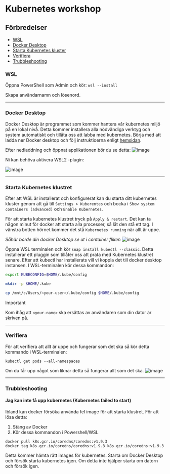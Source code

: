 # Kubernetes workshop 

## Förbredelser 
- [WSL](#wsl)
- [Docker Desktop](#docker-desktop)
- [Starta Kubernetes kluster](#starta-kubernetes-klustret)
- [Verifiera](#verifiera)
- [Trubbleshooting](#trubbleshooting)

### WSL 
Öppna PowerShell som Admin och kör: 
`wsl --install` 

Skapa användarnamn och lösenord.  

---

### Docker Desktop 
Docker Desktop är programmet som kommer hantera vår kubernetes miljö på en lokal nivå. Detta kommer installera alla nödvändiga verktyg och system automatiskt och tillåta oss att labba med kubernetes. 
Börja med att ladda ner Docker desktop och följ instruktioerna enligt [hemsidan](https://docs.docker.com/desktop/setup/install/windows-install/).

Efter nedladdning och öppnat applikationen bör du se detta: 
![image](https://github.com/user-attachments/assets/97568590-d928-4be5-89b8-a2da9b9b1275) 

Ni kan behöva aktivera WSL2 -plugin: 

![image](https://github.com/user-attachments/assets/51ec4182-17b6-4369-9157-f6353fe235f1)

---

### Starta Kubernetes klustret
Efter att WSL är installerat och konfigurerat kan du starta ditt kubernetes kluster genom att gå till `Settings > Kuberentes` och bocka i `Show system containers (advanced)` och `Enable Kubernetes`.

För att starta kubernetes klustret tryck på `Apply & restart`. 
Det kan ta någon minut för docker att starta alla processer, så låt den stå ett tag. I vänstra botten hörnet kommer det stå `Kubernetes running` när allt är uppe. 

*Såhär borde din docker Desktop se ut i container fliken*
![image](https://github.com/user-attachments/assets/e30f53b2-1187-4030-9acf-315691561e88)

Öppna WSL terminalen och kör `snap install kubectl --classic`. Detta installerar ett pluggin som tillåter oss att prata med Kubernetes klustret senare. Efter att kubectl har installerats vill vi koppla det till docker desktop instansen. I WSL-terminalen kör dessa kommandon: 
```bash
export KUBECONFIG=$HOME/.kube/config 

mkdir -p $HOME/.kube 

cp /mnt/c/Users/<your-user>/.kube/config $HOME/.kube/config 

```
> [!IMPORTANT]
> Kom ihåg att `<your-name>` ska ersättas av användaren som din dator är skriven på.

---

### Verifiera
För att verifiera att allt är uppe och fungerar som det ska så kör detta kommando i WSL-terminalen:
```
kubectl get pods --all-namespaces
``` 

Om du får upp något som liknar detta så fungerar allt som det ska. 
![image](https://github.com/user-attachments/assets/f38c4abe-0643-4a40-b6fe-58819800e9ca)

---

### Trubbleshooting 

#### Jag kan inte få upp kubernetes (Kubernetes failed to start) 
Ibland kan docker försöka använda fel image för att starta klustret. För att lösa detta: 
1. Stäng av Docker 
2. Kör dessa kommandon i Powershell/WSL 
```
docker pull k8s.gcr.io/coredns/coredns:v1.9.3
docker tag k8s.gcr.io/coredns/coredns:v1.9.3 k8s.gcr.io/coredns:v1.9.3
```

Detta kommer hämta rätt images för kubernetes. Starta om Docker Desktop och försök starta kubernetes igen. 
Om detta inte hjälper starta om datorn och försök igen. 

 

 
